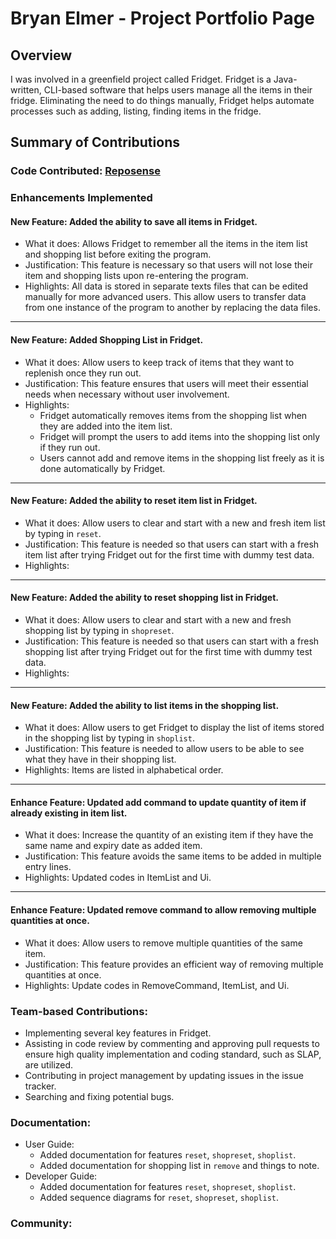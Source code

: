 # Bryan Elmer - Project Portfolio Page

## Overview

I was involved in a greenfield project called Fridget. Fridget is a Java-written, CLI-based software that helps users manage all the items in their fridge. Eliminating the need to do things manually, Fridget helps automate processes such as adding, listing, finding items in the fridge.

## Summary of Contributions

### Code Contributed: [Reposense](https://nus-cs2113-ay2122s1.github.io/tp-dashboard/?search=&sort=groupTitle&sortWithin=title&timeframe=commit&mergegroup=AY2122S1-CS2113T-T12-1%2Ftp%5Bmaster%5D&groupSelect=groupByRepos&breakdown=true&checkedFileTypes=docs~functional-code~test-code~other&since=2021-09-25&tabOpen=true&zFR=false&tabAuthor=BryanElmer&tabRepo=AY2122S1-CS2113T-W12-4%2Ftp%5Bmaster%5D&authorshipIsMergeGroup=false&authorshipFileTypes=docs~functional-code~test-code&authorshipIsBinaryFileTypeChecked=false&tabType=authorship)

### Enhancements Implemented

#### New Feature: Added the ability to save all items in Fridget.

- What it does: Allows Fridget to remember all the items in the item list and shopping list before exiting the program.
- Justification: This feature is necessary so that users will not lose their item and shopping lists upon re-entering the program.
- Highlights: All data is stored in separate texts files that can be edited manually for more advanced users. This allow users to transfer data from one instance of the program to another by replacing the data files.

<hr/>

#### New Feature: Added Shopping List in Fridget.

- What it does: Allow users to keep track of items that they want to replenish once they run out.
- Justification: This feature ensures that users will meet their essential needs when necessary without user involvement.
- Highlights:
    - Fridget automatically removes items from the shopping list when they are added into the item list.
    - Fridget will prompt the users to add items into the shopping list only if they run out.
    - Users cannot add and remove items in the shopping list freely as it is done automatically by Fridget.

<hr/>

#### New Feature: Added the ability to reset item list in Fridget.

- What it does: Allow users to clear and start with a new and fresh item list by typing in `reset`.
- Justification: This feature is needed so that users can start with a fresh item list after trying Fridget out for the first time with dummy test data.
- Highlights: 

<hr/>

#### New Feature: Added the ability to reset shopping list in Fridget.

- What it does: Allow users to clear and start with a new and fresh shopping list by typing in `shopreset`.
- Justification: This feature is needed so that users can start with a fresh shopping list after trying Fridget out for the first time with dummy test data.
- Highlights:

<hr/>

#### New Feature: Added the ability to list items in the shopping list.

- What it does: Allow users to get Fridget to display the list of items stored in the shopping list by typing in `shoplist`.
- Justification: This feature is needed to allow users to be able to see what they have in their shopping list.
- Highlights: Items are listed in alphabetical order.

<hr/>

#### Enhance Feature: Updated add command to update quantity of item if already existing in item list.

- What it does: Increase the quantity of an existing item if they have the same name and expiry date as added item.
- Justification: This feature avoids the same items to be added in multiple entry lines.
- Highlights: Updated codes in ItemList and Ui.

<hr/>

#### Enhance Feature: Updated remove command to allow removing multiple quantities at once.

- What it does: Allow users to remove multiple quantities of the same item.
- Justification: This feature provides an efficient way of removing multiple quantities at once.
- Highlights: Update codes in RemoveCommand, ItemList, and Ui.

### Team-based Contributions:

- Implementing several key features in Fridget.
- Assisting in code review by commenting and approving pull requests to ensure high quality implementation and coding standard, such as SLAP, are utilized.
- Contributing in project management by updating issues in the issue tracker.
- Searching and fixing potential bugs.

### Documentation:
- User Guide:
    - Added documentation for features `reset`, `shopreset`, `shoplist`.
    - Added documentation for shopping list in `remove` and things to note.
- Developer Guide:
    - Added documentation for features `reset`, `shopreset`, `shoplist`.
    - Added sequence diagrams for `reset`, `shopreset`, `shoplist`.

### Community:
